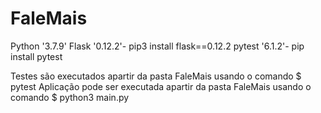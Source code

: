 # FaleMais
Python '3.7.9'
Flask '0.12.2'- pip3 install flask==0.12.2
pytest '6.1.2'- pip install pytest

Testes são executados apartir da pasta FaleMais usando o comando 
$ pytest
Aplicação pode ser executada apartir da pasta FaleMais usando o comando 
$ python3 main.py
